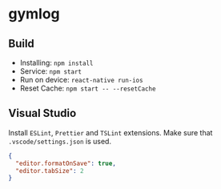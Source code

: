 # gymlog

## Build

- Installing: `npm install`
- Service: `npm start`
- Run on device: `react-native run-ios`
- Reset Cache: `npm start -- --resetCache`

## Visual Studio

Install `ESLint`, `Prettier` and `TSLint` extensions.
Make sure that `.vscode/settings.json` is used.

```json
{
  "editor.formatOnSave": true,
  "editor.tabSize": 2
}
```

